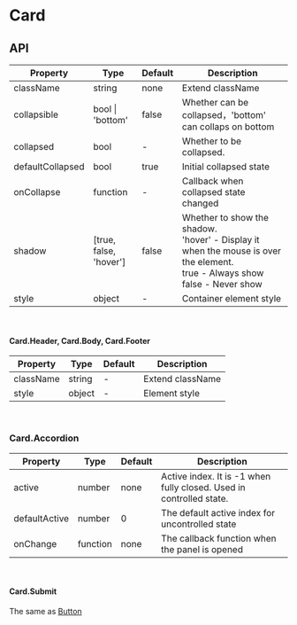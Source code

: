# Card

<example />

## API

| Property | Type | Default | Description |
| --- | --- | --- | --- |
| className | string | none | Extend className |
| collapsible | bool \| 'bottom' | false | Whether can be collapsed，'bottom' can collaps on bottom |
| collapsed | bool | - | Whether to be collapsed. |
| defaultCollapsed | bool | true | Initial collapsed state |
| onCollapse | function | - | Callback when collapsed state changed |
| shadow | \[true, false, 'hover'] | false | Whether to show the shadow.<br />'hover' - Display it when the mouse is over the element.<br />true - Always show<br />false - Never show |
| style | object | - | Container element style |

<br />

#### Card.Header, Card.Body, Card.Footer

| Property | Type | Default | Description |
| --- | --- | --- | --- |
| className | string | - | Extend className |
| style | object | - | Element style |

<br />

### Card.Accordion

| Property | Type | Default | Description |
| --- | --- | --- | --- |
| active | number | none | Active index. It is -1 when fully closed. Used in controlled state. |
| defaultActive | number | 0 | The default active index for uncontrolled state |
| onChange | function | none | The callback function when the panel is opened |

<br />

#### Card.Submit

The same as [Button](/components/Button)
